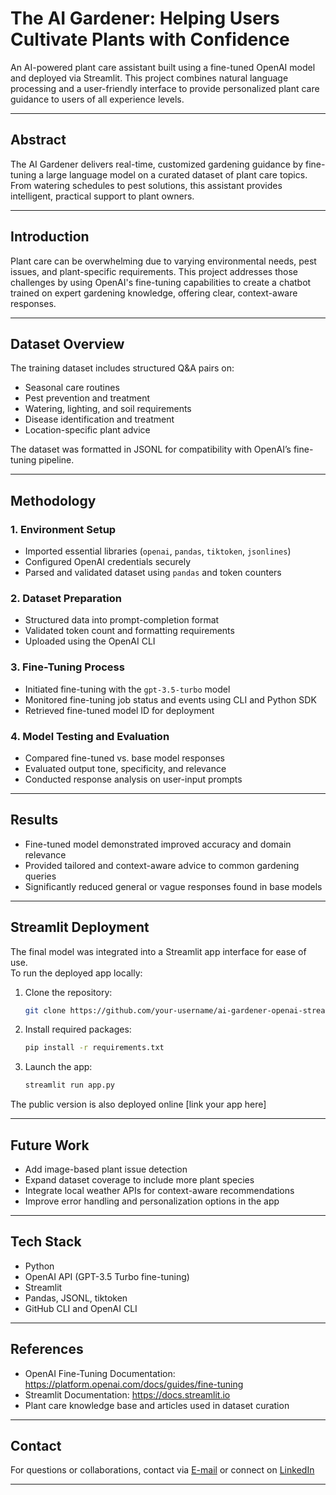 # The AI Gardener: Helping Users Cultivate Plants with Confidence

An AI-powered plant care assistant built using a fine-tuned OpenAI model and deployed via Streamlit. This project combines natural language processing and a user-friendly interface to provide personalized plant care guidance to users of all experience levels.

---

## Abstract

The AI Gardener delivers real-time, customized gardening guidance by fine-tuning a large language model on a curated dataset of plant care topics. From watering schedules to pest solutions, this assistant provides intelligent, practical support to plant owners.

---

## Introduction

Plant care can be overwhelming due to varying environmental needs, pest issues, and plant-specific requirements. This project addresses those challenges by using OpenAI's fine-tuning capabilities to create a chatbot trained on expert gardening knowledge, offering clear, context-aware responses.

---

## Dataset Overview

The training dataset includes structured Q&A pairs on:
- Seasonal care routines
- Pest prevention and treatment
- Watering, lighting, and soil requirements
- Disease identification and treatment
- Location-specific plant advice

The dataset was formatted in JSONL for compatibility with OpenAI’s fine-tuning pipeline.

---

## Methodology

### 1. Environment Setup
- Imported essential libraries (`openai`, `pandas`, `tiktoken`, `jsonlines`)
- Configured OpenAI credentials securely
- Parsed and validated dataset using `pandas` and token counters

### 2. Dataset Preparation
- Structured data into prompt-completion format
- Validated token count and formatting requirements
- Uploaded using the OpenAI CLI

### 3. Fine-Tuning Process
- Initiated fine-tuning with the `gpt-3.5-turbo` model
- Monitored fine-tuning job status and events using CLI and Python SDK
- Retrieved fine-tuned model ID for deployment

### 4. Model Testing and Evaluation
- Compared fine-tuned vs. base model responses
- Evaluated output tone, specificity, and relevance
- Conducted response analysis on user-input prompts

---

## Results

- Fine-tuned model demonstrated improved accuracy and domain relevance
- Provided tailored and context-aware advice to common gardening queries
- Significantly reduced general or vague responses found in base models

---

## Streamlit Deployment

The final model was integrated into a Streamlit app interface for ease of use.  
To run the deployed app locally:

1. Clone the repository:
   ```bash
   git clone https://github.com/your-username/ai-gardener-openai-streamlit.git
2. Install required packages:
   ```bash
   pip install -r requirements.txt
3. Launch the app:
   ```bash
   streamlit run app.py

The public version is also deployed online [link your app here]

---

## Future Work

- Add image-based plant issue detection
- Expand dataset coverage to include more plant species
- Integrate local weather APIs for context-aware recommendations
- Improve error handling and personalization options in the app

---

## Tech Stack

- Python
- OpenAI API (GPT-3.5 Turbo fine-tuning)
- Streamlit
- Pandas, JSONL, tiktoken
- GitHub CLI and OpenAI CLI

---

## References

- OpenAI Fine-Tuning Documentation: https://platform.openai.com/docs/guides/fine-tuning
- Streamlit Documentation: https://docs.streamlit.io
- Plant care knowledge base and articles used in dataset curation

---

## Contact

For questions or collaborations, contact via [E-mail](sayalinage@gmail.com) or connect on [LinkedIn](www.linkedin.com/in/sayali-nage-34303b136)

---

